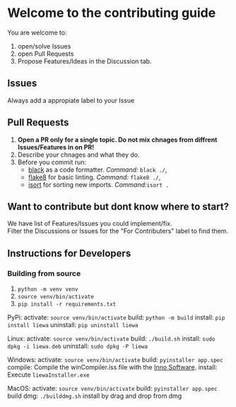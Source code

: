 # Welcome to the contributing guide
You are welcome to:
1. open/solve Issues
2. open Pull Requests
3. Propose Features/Ideas in the Discussion tab.

## Issues
Always add a appropiate label to your Issue

## Pull Requests
1. **Open a PR only for a single topic. Do not mix chnages from diffrent Issues/Features in on PR!**
2. Describe your chnages and what they do.
3. Before you commit run:
    * [black](https://github.com/psf/black) as a code formatter. *Command:* `black ./`,
    * [flake8](https://flake8.pycqa.org/en/latest/) for basic linting. *Command:* `flake8 ./`,
    * [isort](https://pycqa.github.io/isort/) for sorting new imports. *Command:*`isort .`

## Want to contribute but dont know where to start?
We have list of Features/Issues you could implement/fix.\
Filter the Discussions or Issues for the "For Contributers" label to find them.


## Instructions for Developers

### Building from source

1. `python -m venv venv`
2. `source venv/bin/activate`
3. `pip install -r requirements.txt`

PyPi:
activate: `source venv/bin/activate`
build: `python -m build`
install: `pip install liewa`
uninstall: `pip uninstall liewa`

Linux:
activate: `source venv/bin/activate`
build: `./build.sh`
install: `sudo dpkg -i liewa.deb` 
uninstall: `sudo dpkg -P liewa`

Windows:
activate: `source venv/bin/activate`
build: `pyinstaller app.spec`
compile: Compile the winCompiler.iss file with the [Inno Software](https://jrsoftware.org/isinfo.php).
install: Execute `liewaInstaller.exe`

MacOS:
activate: `source venv/bin/activate`
build: `pyinstaller app.spec`
build dmg: `./builddmg.sh`
install by drag and drop from dmg